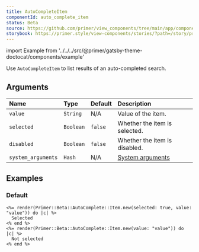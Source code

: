 ```yaml
---
title: AutoCompleteItem
componentId: auto_complete_item
status: Beta
source: https://github.com/primer/view_components/tree/main/app/components/primer/beta/auto_complete/item.rb
storybook: https://primer.style/view-components/stories/?path=/story/primer-beta-auto-complete-item
---
```


import Example from '../../../src/@primer/gatsby-theme-doctocat/components/example'

<!-- Warning: AUTO-GENERATED file, do not edit. Add code comments to your Ruby instead <3 -->

Use `AutoCompleteItem` to list results of an auto-completed search.

## Arguments

| Name | Type | Default | Description |
| :- | :- | :- | :- |
| `value` | `String` | N/A | Value of the item. |
| `selected` | `Boolean` | `false` | Whether the item is selected. |
| `disabled` | `Boolean` | `false` | Whether the item is disabled. |
| `system_arguments` | `Hash` | N/A | [System arguments](/system-arguments) |

## Examples

### Default

<Example src="<li role='option' data-autocomplete-value='value' aria-selected='true' data-view-component='true' class='autocomplete-item'>  Selected</li><li role='option' data-autocomplete-value='value' data-view-component='true' class='autocomplete-item'>  Not selected</li>" />

```erb
<%= render(Primer::Beta::AutoComplete::Item.new(selected: true, value: "value")) do |c| %>
  Selected
<% end %>
<%= render(Primer::Beta::AutoComplete::Item.new(value: "value")) do |c| %>
  Not selected
<% end %>
```
